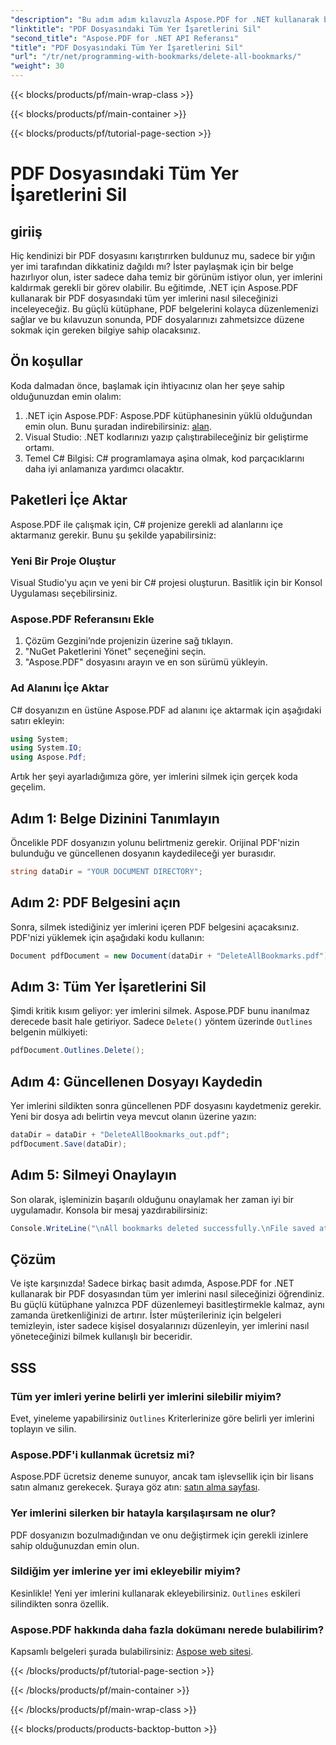 ```yaml
---
"description": "Bu adım adım kılavuzla Aspose.PDF for .NET kullanarak bir PDF dosyasındaki tüm yer imlerini nasıl sileceğinizi öğrenin. PDF yönetiminizi basitleştirin."
"linktitle": "PDF Dosyasındaki Tüm Yer İşaretlerini Sil"
"second_title": "Aspose.PDF for .NET API Referansı"
"title": "PDF Dosyasındaki Tüm Yer İşaretlerini Sil"
"url": "/tr/net/programming-with-bookmarks/delete-all-bookmarks/"
"weight": 30
---
```


{{< blocks/products/pf/main-wrap-class >}}

{{< blocks/products/pf/main-container >}}

{{< blocks/products/pf/tutorial-page-section >}}

# PDF Dosyasındaki Tüm Yer İşaretlerini Sil

## giriiş

Hiç kendinizi bir PDF dosyasını karıştırırken buldunuz mu, sadece bir yığın yer imi tarafından dikkatiniz dağıldı mı? İster paylaşmak için bir belge hazırlıyor olun, ister sadece daha temiz bir görünüm istiyor olun, yer imlerini kaldırmak gerekli bir görev olabilir. Bu eğitimde, .NET için Aspose.PDF kullanarak bir PDF dosyasındaki tüm yer imlerini nasıl sileceğinizi inceleyeceğiz. Bu güçlü kütüphane, PDF belgelerini kolayca düzenlemenizi sağlar ve bu kılavuzun sonunda, PDF dosyalarınızı zahmetsizce düzene sokmak için gereken bilgiye sahip olacaksınız.

## Ön koşullar

Koda dalmadan önce, başlamak için ihtiyacınız olan her şeye sahip olduğunuzdan emin olalım:

1. .NET için Aspose.PDF: Aspose.PDF kütüphanesinin yüklü olduğundan emin olun. Bunu şuradan indirebilirsiniz: [alan](https://releases.aspose.com/pdf/net/).
2. Visual Studio: .NET kodlarınızı yazıp çalıştırabileceğiniz bir geliştirme ortamı.
3. Temel C# Bilgisi: C# programlamaya aşina olmak, kod parçacıklarını daha iyi anlamanıza yardımcı olacaktır.

## Paketleri İçe Aktar

Aspose.PDF ile çalışmak için, C# projenize gerekli ad alanlarını içe aktarmanız gerekir. Bunu şu şekilde yapabilirsiniz:

### Yeni Bir Proje Oluştur

Visual Studio'yu açın ve yeni bir C# projesi oluşturun. Basitlik için bir Konsol Uygulaması seçebilirsiniz.

### Aspose.PDF Referansını Ekle

1. Çözüm Gezgini’nde projenizin üzerine sağ tıklayın.
2. "NuGet Paketlerini Yönet" seçeneğini seçin.
3. "Aspose.PDF" dosyasını arayın ve en son sürümü yükleyin.

### Ad Alanını İçe Aktar

C# dosyanızın en üstüne Aspose.PDF ad alanını içe aktarmak için aşağıdaki satırı ekleyin:

```csharp
using System;
using System.IO;
using Aspose.Pdf;
```

Artık her şeyi ayarladığımıza göre, yer imlerini silmek için gerçek koda geçelim.

## Adım 1: Belge Dizinini Tanımlayın

Öncelikle PDF dosyanızın yolunu belirtmeniz gerekir. Orijinal PDF'nizin bulunduğu ve güncellenen dosyanın kaydedileceği yer burasıdır.

```csharp
string dataDir = "YOUR DOCUMENT DIRECTORY";
```

## Adım 2: PDF Belgesini açın

Sonra, silmek istediğiniz yer imlerini içeren PDF belgesini açacaksınız. PDF'nizi yüklemek için aşağıdaki kodu kullanın:

```csharp
Document pdfDocument = new Document(dataDir + "DeleteAllBookmarks.pdf");
```

## Adım 3: Tüm Yer İşaretlerini Sil

Şimdi kritik kısım geliyor: yer imlerini silmek. Aspose.PDF bunu inanılmaz derecede basit hale getiriyor. Sadece `Delete()` yöntem üzerinde `Outlines` belgenin mülkiyeti:

```csharp
pdfDocument.Outlines.Delete();
```

## Adım 4: Güncellenen Dosyayı Kaydedin

Yer imlerini sildikten sonra güncellenen PDF dosyasını kaydetmeniz gerekir. Yeni bir dosya adı belirtin veya mevcut olanın üzerine yazın:

```csharp
dataDir = dataDir + "DeleteAllBookmarks_out.pdf";
pdfDocument.Save(dataDir);
```

## Adım 5: Silmeyi Onaylayın

Son olarak, işleminizin başarılı olduğunu onaylamak her zaman iyi bir uygulamadır. Konsola bir mesaj yazdırabilirsiniz:

```csharp
Console.WriteLine("\nAll bookmarks deleted successfully.\nFile saved at " + dataDir);
```

## Çözüm

Ve işte karşınızda! Sadece birkaç basit adımda, Aspose.PDF for .NET kullanarak bir PDF dosyasından tüm yer imlerini nasıl sileceğinizi öğrendiniz. Bu güçlü kütüphane yalnızca PDF düzenlemeyi basitleştirmekle kalmaz, aynı zamanda üretkenliğinizi de artırır. İster müşterileriniz için belgeleri temizleyin, ister sadece kişisel dosyalarınızı düzenleyin, yer imlerini nasıl yöneteceğinizi bilmek kullanışlı bir beceridir.

## SSS

### Tüm yer imleri yerine belirli yer imlerini silebilir miyim?
Evet, yineleme yapabilirsiniz `Outlines` Kriterlerinize göre belirli yer imlerini toplayın ve silin.

### Aspose.PDF'i kullanmak ücretsiz mi?
Aspose.PDF ücretsiz deneme sunuyor, ancak tam işlevsellik için bir lisans satın almanız gerekecek. Şuraya göz atın: [satın alma sayfası](https://purchase.aspose.com/buy).

### Yer imlerini silerken bir hatayla karşılaşırsam ne olur?
PDF dosyanızın bozulmadığından ve onu değiştirmek için gerekli izinlere sahip olduğunuzdan emin olun.

### Sildiğim yer imlerine yer imi ekleyebilir miyim?
Kesinlikle! Yeni yer imlerini kullanarak ekleyebilirsiniz. `Outlines` eskileri silindikten sonra özellik.

### Aspose.PDF hakkında daha fazla dokümanı nerede bulabilirim?
Kapsamlı belgeleri şurada bulabilirsiniz: [Aspose web sitesi](https://reference.aspose.com/pdf/net/).

{{< /blocks/products/pf/tutorial-page-section >}}

{{< /blocks/products/pf/main-container >}}

{{< /blocks/products/pf/main-wrap-class >}}

{{< blocks/products/products-backtop-button >}}